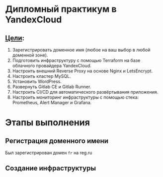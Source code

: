 # Дипломный практикум в YandexCloud

## [Цели](https://github.com/Topper-crypto/netology_diplom/edit/main/Diplom.md):

1. Зарегистрировать доменное имя (любое на ваш выбор в любой доменной зоне).
2. Подготовить инфраструктуру с помощью Terraform на базе облачного провайдера YandexCloud.
3. Настроить внешний Reverse Proxy на основе Nginx и LetsEncrypt.
4. Настроить кластер MySQL.
5. Установить WordPress.
6. Развернуть Gitlab CE и Gitlab Runner.
7. Настроить CI/CD для автоматического развёртывания приложения.
8. Настроить мониторинг инфраструктуры с помощью стека: Prometheus, Alert Manager и Grafana.

# Этапы выполнения

## Регистрация доменного имени

Был зарегистрирован домен `fr` на reg.ru

## Создание инфраструктуры


